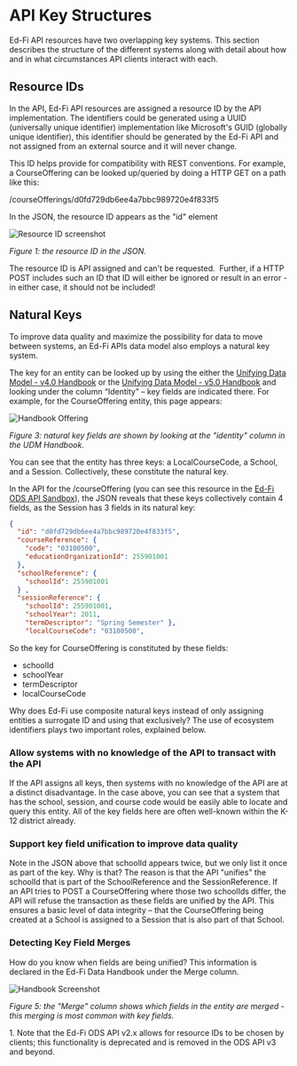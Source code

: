 # API Key Structures

Ed-Fi API resources have two overlapping key systems. This section describes the structure of the different systems along with detail about how and in what circumstances API clients interact with each.

## Resource IDs

In the API, Ed-Fi API resources are assigned a resource ID by the API implementation. The identifiers could be generated using a UUID (universally unique identifier) implementation like Microsoft's GUID (globally unique identifier), this identifier should be generated by the Ed-Fi API and not assigned from an external source and it will never change.

This ID helps provide for compatibility with REST conventions. For example, a CourseOffering can be looked up/queried by doing a HTTP GET on a path like this:

/courseOfferings/d0fd729db6ee4a7bbc989720e4f833f5

In the JSON, the resource ID appears as the "id" element

![Resource ID screenshot](https://edfi.atlassian.net/wiki/download/thumbnails/22905241/json-resourceid.png?version=3&modificationDate=1561127014607&cacheVersion=1&api=v2&width=791&height=234)

_Figure 1: the resource ID in the JSON._

The resource ID is API assigned and can't be requested.  Further, if a HTTP POST includes such an ID that ID will either be ignored or result in an error - in either case, it should not be included!

## Natural Keys

To improve data quality and maximize the possibility for data to move between systems, an Ed-Fi APIs data model also employs a natural key system.

The key for an entity can be looked up by using the either the [Unifying Data Model - v4.0 Handbook](https://edfi.atlassian.net/wiki/spaces/EFDS4X/pages/24412607/Unifying+Data+Model+-+v4.0+Handbook) or the [Unifying Data Model - v5.0 Handbook](https://edfi.atlassian.net/wiki/spaces/EFDS5/pages/26707400/Unifying+Data+Model+-+v5.0+Handbook) and looking under the column “Identity” – key fields are indicated there. For example, for the CourseOffering entity, this page appears:

![Handbook Offering](https://edfi.atlassian.net/wiki/download/thumbnails/22905241/handbook-courseoffering.png?version=2&modificationDate=1561126990507&cacheVersion=1&api=v2&width=1162&height=367)

_Figure 3: natural key fields are shown by looking at the "identity" column in the UDM Handbook._

You can see that the entity has three keys: a LocalCourseCode, a School, and a Session. Collectively, these constitute the natural key.

In the API for the /courseOffering (you can see this resource in the [Ed-Fi ODS API Sandbox](https://api.ed-fi.org/v2.5.0/docs/index.html?url=https://api.ed-fi.org/v2.5.0/api/metadata/resources/api-docs#!/courseOfferings/getCourseOfferingsAll)), the JSON reveals that these keys collectively contain 4 fields, as the Session has 3 fields in its natural key:

```json JSON snippet for CourseOffering
{
  "id": "d0fd729db6ee4a7bbc989720e4f833f5",
  "courseReference": {
    "code": "03100500",
    "educationOrganizationId": 255901001
  },
  "schoolReference": {
    "schoolId": 255901001
  } ,
  "sessionReference": {
    "schoolId": 255901001,
    "schoolYear": 2011,
    "termDescriptor": "Spring Semester" },
    "localCourseCode": "03100500",
```

So the key for CourseOffering is constituted by these fields:

* schoolId
* schoolYear
* termDescriptor
* localCourseCode

Why does Ed-Fi use composite natural keys instead of only assigning entities a surrogate ID and using that exclusively? The use of ecosystem identifiers plays two important roles, explained below.

### Allow systems with no knowledge of the API to transact with the API

If the API assigns all keys, then systems with no knowledge of the API are at a distinct disadvantage. In the case above, you can see that a system that has the school, session, and course code would be easily able to locate and query this entity. All of the key fields here are often well-known within the K-12 district already.

### Support key field unification to improve data quality

Note in the JSON above that schoolId appears twice, but we only list it once as part of the key. Why is that? The reason is that the API "unifies" the schoolId that is part of the SchoolReference and the SessionReference. If an API tries to POST a CourseOffering where those two schoolIds differ, the API will refuse the transaction as these fields are unified by the API. This ensures a basic level of data integrity – that the CourseOffering being created at a School is assigned to a Session that is also part of that School.

### Detecting Key Field Merges

How do you know when fields are being unified? This information is declared in the Ed-Fi Data Handbook under the Merge column.

![Handbook Screenshot](https://edfi.atlassian.net/wiki/download/thumbnails/22905241/handbook-merge.png?version=2&modificationDate=1561126980177&cacheVersion=1&api=v2&width=1280&height=378)

_Figure 5: the "Merge" column shows which fields in the entity are merged - this merging is most common with key fields._

1\. Note that the Ed-Fi ODS API v2.x allows for resource IDs to be chosen by clients; this functionality is deprecated and is removed in the ODS API v3 and beyond.
